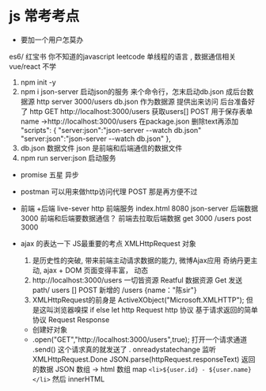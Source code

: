 # js 常考考点

- 要加一个用户怎莫办

es6/ 红宝书 你不知道的javascript leetcode 
单线程的语言 , 数据通信相关    vue/react 不学 
1. npm init -y  
2. npm i json-server 启动json的服务
    来个命令行，怎末启动db.json 成后台数据源
    http server 3000/users db.json 作为数据源
    提供出来访问 后台准备好了
    http GET  http://localhost:3000/users   获取users[]
    POST 用于保存表单 name ->http://localhost:3000/users
    在package.json 删除text再添加
    "scripts": {
    "server:json":"json-server --watch db.json"
    "server:json":"json-server --watch db.json"
    },
3. db.json 数据文件
    json 是前端和后端通信的数据文件
4. npm run server:json 启动服务
- promise  五星 异步
- postman 可以用来做http访问代理
    POST 那是再方便不过

- 前端 +后端
    live-sever http 前端服务 index.html  8080
    json-server 后端数据  3000
    前端和后端要数据通信？
    前端去拉取后端数据
    get  3000 /users
    post 3000
- ajax 的表达一下
    JS最重要的考点 XMLHttpRequest 对象
    1. 是历史性的突破, 带来前端主动请求数据的能力, 微博Ajax应用
    奇纳丹更主动, ajax + DOM 页面变得丰富， 动态
    2. http://localhost:3000/users 一切皆资源 Reatful
    数据资源 Get 发送 path/ users  []
    POST 新增的 /users  {name："陈sir"}
    3. XMLHttpRequest的前身是 ActiveXObject("Microsoft.XMLHTTP");
    但是这叫浏览器嗅探  if else
    let http Request   http 协议 基于请求返回的简单协议 Request Response
    - 创建好对象
    - .open("GET","http://localhost:3000/users",true); 打开一个请求通道 
        .send() 这个请求真的就发送了
        . onreadystatechange 监听
        XMLHttpRequest.Done
        JSON.parse(httpRequest.responseText) 返回的数据
        JSON 数组 -> html 数组  map
                 `
                <li>${user.id} - ${user.name}</li>
                `
        然后 innerHTML
